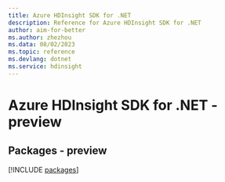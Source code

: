 ```yaml
---
title: Azure HDInsight SDK for .NET
description: Reference for Azure HDInsight SDK for .NET
author: aim-for-better
ms.author: zhezhou
ms.data: 08/02/2023
ms.topic: reference
ms.devlang: dotnet
ms.service: hdinsight
---
```

# Azure HDInsight SDK for .NET - preview
## Packages - preview
[!INCLUDE [packages](hdinsight-index.md)]